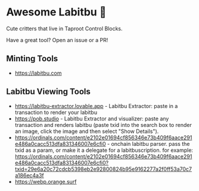 # Awesome Labitbu 👹

Cute critters that live in Taproot Control Blocks. 

Have a great tool? Open an issue or a PR!

## Minting Tools
- https://labitbu.com

## Labitbu Viewing Tools
- https://labitbu-extractor.lovable.app - Labitbu Extractor: paste in a transaction to render your labitbu
- https://pob.studio - Labitbu Extractor and visualizer: paste any transaction and renders labitbu (paste txid into the search box to render an image, click the image and then select "Show Details").
- https://ordinals.com/content/e2102e01694cf856346e73b409f6aace291e486a0cacc513dfa831346007e6cfi0 - onchain labitbu parser. pass the txid as a param, or make it a delegate for a labitbuscription. for example: https://ordinals.com/content/e2102e01694cf856346e73b409f6aace291e486a0cacc513dfa831346007e6cfi0?txid=29e6a20c72cdcb5398eb2e92800824b95e9162277a2f0ff53a70c7a186ec4a3f
- https://webp.orange.surf

